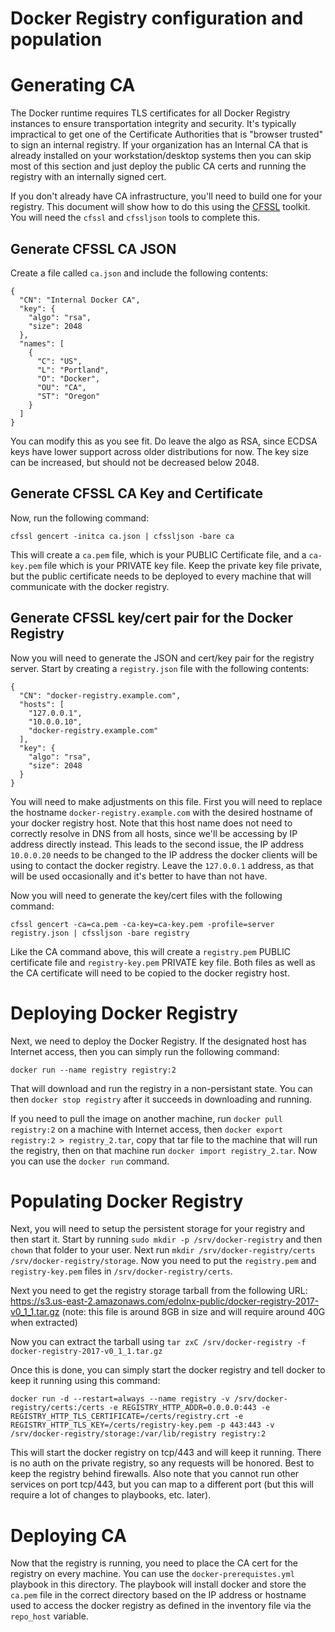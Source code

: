 # Docker Registry configuration and population

# Generating CA

The Docker runtime requires TLS certificates for all Docker Registry instances to ensure transportation integrity and security. It's typically impractical to get one of the Certificate Authorities that is "browser trusted" to sign an internal registry. If your organization has an Internal CA that is already installed on your workstation/desktop systems then you can skip most of this section and just deploy the public CA certs and running the registry with an internally signed cert.

If you don't already have CA infrastructure, you'll need to build one for your registry. This document will show how to do this using the [CFSSL](https://cfssl.org) toolkit. You will need the `cfssl` and `cfssljson` tools to complete this.

## Generate CFSSL CA JSON

Create a file called `ca.json` and include the following contents:

```
{
  "CN": "Internal Docker CA",
  "key": {
    "algo": "rsa",
    "size": 2048
  },
  "names": [
    {
      "C": "US",
      "L": "Portland",
      "O": "Docker",
      "OU": "CA",
      "ST": "Oregon"
    }
  ]
}
```

You can modify this as you see fit. Do leave the algo as RSA, since ECDSA keys have lower support across older distributions for now. The key size can be increased, but should not be decreased below 2048.

## Generate CFSSL CA Key and Certificate

Now, run the following command:

`cfssl gencert -initca ca.json | cfssljson -bare ca`

This will create a `ca.pem` file, which is your PUBLIC Certificate file, and a `ca-key.pem` file which is your PRIVATE key file. Keep the private key file private, but the public certificate needs to be deployed to every machine that will communicate with the docker registry.

## Generate CFSSL key/cert pair for the Docker Registry

Now you will need to generate the JSON and cert/key pair for the registry server. Start by creating a `registry.json` file with the following contents:

```
{
  "CN": "docker-registry.example.com",
  "hosts": [
    "127.0.0.1",
    "10.0.0.10",
    "docker-registry.example.com"
  ],
  "key": {
    "algo": "rsa",
    "size": 2048
  }
}
```

You will need to make adjustments on this file. First you will need to replace the hostname `docker-registry.example.com` with the desired hostname of your docker registry host. Note that this host name does not need to correctly resolve in DNS from all hosts, since we'll be accessing by IP address directly instead. This leads to the second issue, the IP address `10.0.0.20` needs to be changed to the IP address the docker clients will be using to contact the docker registry. Leave the `127.0.0.1` address, as that will be used occasionally and it's better to have than not have.

Now you will need to generate the key/cert files with the following command:

`cfssl gencert -ca=ca.pem -ca-key=ca-key.pem -profile=server registry.json | cfssljson -bare registry`

Like the CA command above, this will create a `registry.pem` PUBLIC certificate file and `registry-key.pem` PRIVATE key file. Both files as well as the CA certificate will need to be copied to the docker registry host.

# Deploying Docker Registry

Next, we need to deploy the Docker Registry. If the designated host has Internet access, then you can simply run the following command:

`docker run --name registry registry:2`

That will download and run the registry in a non-persistant state. You can then `docker stop registry` after it succeeds in downloading and running.

If you need to pull the image on another machine, run `docker pull registry:2` on a machine with Internet access, then `docker export registry:2 > registry_2.tar`, copy that tar file to the machine that will run the registry, then on that machine run `docker import registry_2.tar`. Now you can use the `docker run` command.

# Populating Docker Registry

Next, you will need to setup the persistent storage for your registry and then start it. Start by running `sudo mkdir -p /srv/docker-registry` and then `chown` that folder to your user. Next run `mkdir /srv/docker-registry/certs /srv/docker-registry/storage`. Now you need to put the `registry.pem` and `registry-key.pem` files in `/srv/docker-registry/certs`.

Next you need to get the registry storage tarball from the following URL:  https://s3.us-east-2.amazonaws.com/edolnx-public/docker-registry-2017-v0_1_1.tar.gz (note: this file is around 8GB in size and will require around 40G when extracted)

Now you can extract the tarball using `tar zxC /srv/docker-registry -f docker-registry-2017-v0_1_1.tar.gz`

Once this is done, you can simply start the docker registry and tell docker to keep it running using this command:

`docker run -d --restart=always --name registry -v /srv/docker-registry/certs:/certs -e REGISTRY_HTTP_ADDR=0.0.0.0:443 -e REGISTRY_HTTP_TLS_CERTIFICATE=/certs/registry.crt -e REGISTRY_HTTP_TLS_KEY=/certs/registry-key.pem -p 443:443 -v /srv/docker-registry/storage:/var/lib/registry registry:2`

This will start the docker registry on tcp/443 and will keep it running. There is no auth on the private registry, so any requests will be honored. Best to keep the registry behind firewalls. Also note that you cannot run other services on port tcp/443, but you can map to a different port (but this will require a lot of changes to playbooks, etc. later).

# Deploying CA

Now that the registry is running, you need to place the CA cert for the registry on every machine. You can use the `docker-prerequistes.yml` playbook in this directory. The playbook will install docker and store the `ca.pem` file in the correct directory based on the IP address or hostname used to access the docker registry as defined in the inventory file via the `repo_host` variable.

